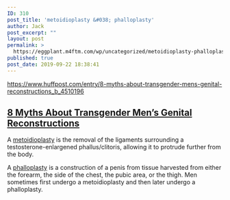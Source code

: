 ```yaml
---
ID: 310
post_title: 'metoidioplasty &#038; phalloplasty'
author: Jack
post_excerpt: ""
layout: post
permalink: >
  https://eggplant.m4ftm.com/wp/uncategorized/metoidioplasty-phalloplasty/
published: true
post_date: 2019-09-22 18:38:41
---
```

<!-- wp:paragraph -->
<p><a href="https://www.huffpost.com/entry/8-myths-about-transgender-mens-genital-reconstructions_b_4510196">https://www.huffpost.com/entry/8-myths-about-transgender-mens-genital-reconstructions_b_4510196</a></p>
<!-- /wp:paragraph -->

<!-- wp:heading -->
<h2><a href="http://8 Myths About Transgender Men’s Genital Reconstructions">8 Myths About Transgender Men’s Genital Reconstructions</a></h2>
<!-- /wp:heading -->

<!-- wp:paragraph -->
<p>A <a href="http://en.wikipedia.org/wiki/Metoidioplasty">metoidioplasty</a> is the removal of the ligaments surrounding a testosterone-enlargened phallus/clitoris, allowing it to protrude further from the body.</p>
<!-- /wp:paragraph -->

<!-- wp:paragraph -->
<p>A <a href="http://en.wikipedia.org/wiki/Phalloplasty">phalloplasty</a> is a construction of a penis from tissue harvested from either the forearm, the side of the chest, the pubic area, or the thigh. Men sometimes first undergo a metoidioplasty and then later undergo a phalloplasty.</p>
<!-- /wp:paragraph -->